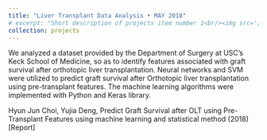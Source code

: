 ```yaml
---
title: "Liver Transplant Data Analysis • MAY 2018"
# excerpt: "Short description of projects item number 1<br/><img src='/images/500x300.png'>"
collection: projects
---
```


We analyzed a dataset provided by the Department of Surgery at USC’s Keck School of Medicine, so as to identify features associated with graft survival after orthotopic liver transplantation. Neural networks and SVM were utilized to predict graft survival after Orthotopic liver transplantation using pre-transplant features. The machine learning algorithms were implemented with Python and Keras library.

Hyun Jun Choi, Yujia Deng, Predict Graft Survival after OLT using Pre-Transplant Features using machine learning and statistical method (2018) [Report]
